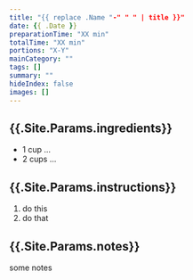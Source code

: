 ```yaml
---
title: "{{ replace .Name "-" " " | title }}"
date: {{ .Date }}
preparationTime: "XX min"
totalTime: "XX min"
portions: "X-Y"
mainCategory: ""
tags: []
summary: ""
hideIndex: false
images: []
---
```


## {{.Site.Params.ingredients}}

* 1 cup ...
* 2 cups ...

## {{.Site.Params.instructions}}

1. do this
2. do that

## {{.Site.Params.notes}}

some notes

